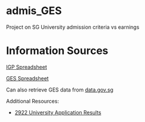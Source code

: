 # admis_GES
Project on SG University admission criteria vs earnings

# Information Sources 

[IGP Spreadsheet](https://docs.google.com/spreadsheets/d/1MPEDZpw26TjN7dTsQzsbnXHZa47og0qSrdHrlT7nLKc/pubhtml#)

[GES Spreadsheet](https://docs.google.com/spreadsheets/d/1tVlxRwv5mSaGIdsdxMDcxpuAHZfgyJ20mWVVVkYuPc8/pubhtml)

Can also retrieve GES data from [data.gov.sg](https://beta.data.gov.sg/datasets/d_3c55210de27fcccda2ed0c63fdd2b352/view)

Additional Resources:

- [2922 University Application Results](https://docs.google.com/spreadsheets/d/10NzKdYQivjOBv7n7AnNQaaidKnRN9BkrRB_Op_fOIIU/edit#gid=1541291593)

